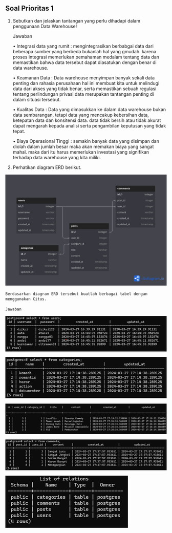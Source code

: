 ## Soal Prioritas 1

1. Sebutkan dan jelaskan tantangan yang perlu dihadapi dalam penggunaan Data Warehouse!

    Jawaban

    • Integrasi data yang rumit : mengintegrasikan berbabgai data dari beberapa sumber yang berbeda bukanlah hal yang gmudah. karena proses integrasi memerlukan pemahaman medalam tentang data dan memastikan bahwa data tersebut dapat diasatukan dengan benar di data warehouse.

    • Keamanan Data : Data  warehouse menyimpan banyak sekali data penting dan rahasia perusahaan hal ini membuat kita untuk melindugi data dari akses yang tidak benar, serta memastikan sebuah regulasi tentang perlindungan privasi data merupakan tantangan penting di dalam situasi tersebut.

    • Kualitas Data : Data yang dimasukkan ke dalam data warehouse bukan data sembarangan, tetapi data yang mencakup kebersihan data, ketepatan data dan konsitensi data. data tidak bersih atau tidak akurat dapat mengarah kepada analisi serta pengambilan keputusan yang tidak tepat. 

    • Biaya Operasional Tinggi : semakin banyak data yang disimpan dan diolah dalam jumlah besar maka akan memakan biaya yang sangat mahal. maka dari itu harus memerlukan investasi yang signifikan terhadap data warehouse yang kita miliki.

2. Perhatikan diagram ERD berikut.

![alt text](https://github.com/ddzikri/de_muhammad-dzikri-rizaldi/blob/main/12_Data-Warehouse-and-Data-Lake/screenshot/soal-prioritas1-no-2.png?raw=true)

    Berdasarkan diagram ERD tersebut buatlah berbagai tabel dengan menggunakan Citus.

    Jawaban

![alt text](https://github.com/ddzikri/de_muhammad-dzikri-rizaldi/blob/main/12_Data-Warehouse-and-Data-Lake/screenshot/output_soal-prioritas1-no-2-A.png?raw=true)

![alt text](https://github.com/ddzikri/de_muhammad-dzikri-rizaldi/blob/main/12_Data-Warehouse-and-Data-Lake/screenshot/output_soal-prioritas1-no-2-B.png?raw=true)

![alt text](https://github.com/ddzikri/de_muhammad-dzikri-rizaldi/blob/main/12_Data-Warehouse-and-Data-Lake/screenshot/output_soal-prioritas1-no-2-C.png?raw=true)

![alt text](https://github.com/ddzikri/de_muhammad-dzikri-rizaldi/blob/main/12_Data-Warehouse-and-Data-Lake/screenshot/output_soal-prioritas1-no-2-D.png?raw=true)

![alt text](https://github.com/ddzikri/de_muhammad-dzikri-rizaldi/blob/main/12_Data-Warehouse-and-Data-Lake/screenshot/output_soal-prioritas1-no-2.png?raw=true)